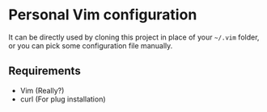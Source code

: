 # Personal Vim configuration

It can be directly used by cloning this project in place of your `~/.vim` folder,
or you can pick some configuration file manually.

## Requirements

- Vim (Really?)
- curl (For plug installation)
